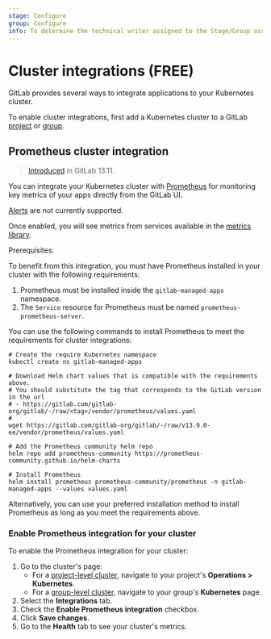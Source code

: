 ```yaml
---
stage: Configure
group: Configure
info: To determine the technical writer assigned to the Stage/Group associated with this page, see https://about.gitlab.com/handbook/engineering/ux/technical-writing/#assignments
---
```


# Cluster integrations **(FREE)**

GitLab provides several ways to integrate applications to your
Kubernetes cluster.

To enable cluster integrations, first add a Kubernetes cluster to a GitLab
[project](../project/clusters/add_remove_clusters.md) or [group](../group/clusters/index.md#group-level-kubernetes-clusters).

## Prometheus cluster integration

> [Introduced](https://gitlab.com/gitlab-org/gitlab/-/merge_requests/55244) in GitLab 13.11.

You can integrate your Kubernetes cluster with
[Prometheus](https://prometheus.io/) for monitoring key metrics of your
apps directly from the GitLab UI.

[Alerts](../../operations/metrics/alerts.md) are not currently
supported.

Once enabled, you will see metrics from services available in the
[metrics library](../project/integrations/prometheus_library/index.md).

Prerequisites:

To benefit from this integration, you must have Prometheus
installed in your cluster with the following requirements:

1. Prometheus must be installed inside the `gitlab-managed-apps` namespace.
1. The `Service` resource for Prometheus must be named `prometheus-prometheus-server`.

You can use the following commands to install Prometheus to meet the requirements for cluster integrations:

```shell
# Create the require Kubernetes namespace
kubectl create ns gitlab-managed-apps

# Download Helm chart values that is compatible with the requirements above.
# You should substitute the tag that corresponds to the GitLab version in the url
# - https://gitlab.com/gitlab-org/gitlab/-/raw/<tag>/vendor/prometheus/values.yaml
#
wget https://gitlab.com/gitlab-org/gitlab/-/raw/v13.9.0-ee/vendor/prometheus/values.yaml

# Add the Prometheus community helm repo
helm repo add prometheus-community https://prometheus-community.github.io/helm-charts

# Install Prometheus
helm install prometheus prometheus-community/prometheus -n gitlab-managed-apps --values values.yaml
```

Alternatively, you can use your preferred installation method to install
Prometheus as long as you meet the requirements above.

### Enable Prometheus integration for your cluster

To enable the Prometheus integration for your cluster:

1. Go to the cluster's page:
      - For a [project-level cluster](../project/clusters/index.md), navigate to your project's
      **Operations > Kubernetes**.
      - For a [group-level cluster](../group/clusters/index.md), navigate to your group's
      **Kubernetes** page.
1. Select the **Integrations** tab.
1. Check the **Enable Prometheus integration** checkbox.
1. Click **Save changes**.
1. Go to the **Health** tab to see your cluster's metrics.
